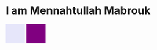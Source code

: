 <!DOCTYPE html>
<html>
<head>
  <style>
    body {
      background-image: url('https://i.imgur.com/CCVH87I.gif');
      background-repeat: no-repeat;
      background-attachment: fixed;
      background-size: cover;
    }
    h1 {
      font-weight: bold;
    }
    .youtube {
      background-color: lavender;
      width: 50px;
      height: 50px;
      display: inline-block;
    }
    .linkedin {
      background-color: purple;
      width: 50px;
      height: 50px;
      display: inline-block;
    }
  </style>
</head>
<body>
  <h1>I am Mennahtullah Mabrouk</h1>
  <a href="https://youtube.com/@sepa5794"><div class="youtube"></div></a>
  <a href="https://www.linkedin.com/in/mennahtullah-sameh"><div class="linkedin"></div></a>
</body>
</html>

